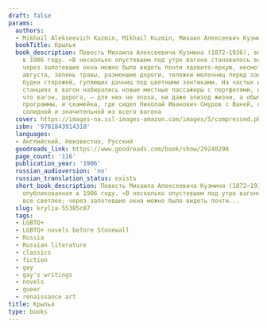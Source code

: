 ```yaml
---
draft: false
params:
  authors:
  - Mikhail Alekseevich Kuzmin, Mikhail Kuzmin, Михаил Алексеевич Кузмин
  bookTitle: Крылья
  book_description: Повесть Михаила Алексеевича Кузмина (1872—1936), впервые опубликованная
    в 1906 году. «В несколько опустевшем под утро вагоне становилось все светлее;
    через запотевшие окна можно было видеть почти ядовито-яркую, несмотря на конец
    августа, зелень травы, размокшие дороги, тележки молочниц перед закрытым шлагбаумом,
    будки сторожей, гуляющих дачниц под цветными зонтиками. На частых и однообразных
    станциях в вагон набирались новые местные пассажиры с портфелями, и было видно,
    что вагон, дорога, — для них не эпоха, ни даже эпизод жизни, а обычная часть дневной
    программы, и скамейка, где сидел Николай Иванович Смуров с Ваней, казалась наиболее
    солидной и значительной из всего вагона
  cover: https://images-na.ssl-images-amazon.com/images/S/compressed.photo.goodreads.com/books/1456102230i/29240298.jpg
  isbn: '9781843914310'
  languages:
  - Английский, Неизвестно, Русский
  goodreads_link: https://www.goodreads.com/book/show/29240298
  page_count: '116'
  publication_year: '1906'
  russian_audioversion: 'no'
  russian_translation_status: exists
  short_book_description: Повесть Михаила Алексеевича Кузмина (1872—1936), впервые
    опубликованная в 1906 году. «В несколько опустевшем под утро вагоне становилось
    все светлее; через запотевшие окна можно было видеть почти...
  slug: krylia-55385c07
  tags:
  - LGBTQ+
  - LGBTQ+ novels before Stonewall
  - Russia
  - Russian literature
  - classics
  - fiction
  - gay
  - gay's writings
  - novels
  - queer
  - renaissance art
title: Крылья
type: books
---
```

